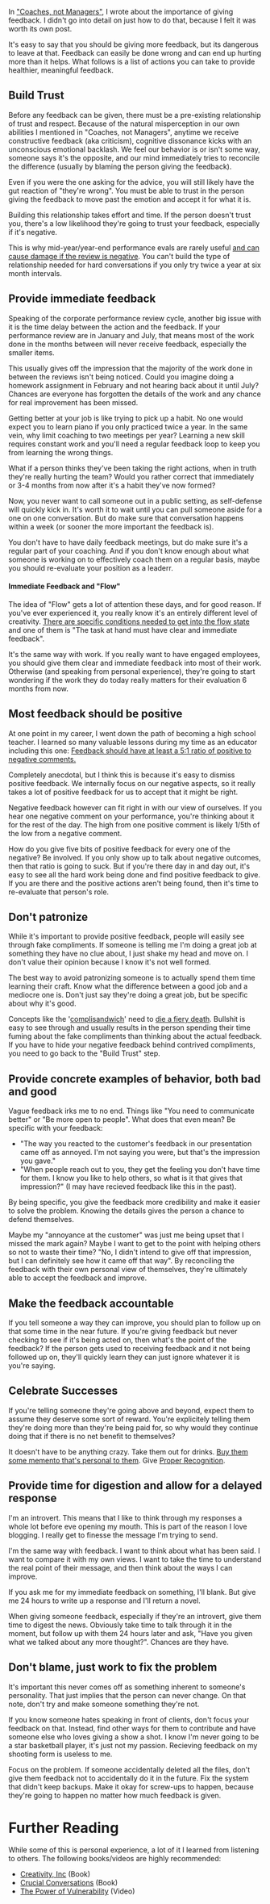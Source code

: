 In ["Coaches, not Managers"](http://blog.kevinlamping.com/coaches-not-managers/), I wrote about the importance of giving feedback. I didn't go into detail on just how to do that, because I felt it was worth its own post. 

It's easy to say that you should be giving more feedback, but its dangerous to leave at that. Feedback can easily be done wrong and can end up hurting more than it helps. What follows is a list of actions you can take to provide healthier, meaningful feedback.

## Build Trust

Before any feedback can be given, there must be a pre-existing relationship of trust and respect. Because of the natural misperception in our own abilities I mentioned in "Coaches, not Managers", anytime we receive constructive feedback (aka criticism), cognitive dissonance kicks with an unconscious emotional backlash. We feel our behavior is or isn't some way, someone says it's the opposite, and our mind immediately tries to reconcile the difference (usually by blaming the person giving the feedback). 

Even if you were the one asking for the advice, you will still likely have the gut reaction of "they're wrong". You must be able to trust in the person giving the feedback to move past the emotion and accept it for what it is. 

Building this relationship takes effort and time. If the person doesn't trust you, there's a low likelihood they're going to trust your feedback, especially if it's negative. 

This is why mid-year/year-end performance evals are rarely useful [and can cause damage if the review is negative](http://www.joelonsoftware.com/articles/fog0000000070.html). You can't build the type of relationship needed for hard conversations if you only try twice a year at six month intervals. 

## Provide immediate feedback

Speaking of the corporate performance review cycle, another big issue with it is the time delay between the action and the feedback. If your performance review are in January and July, that means most of the work done in the months between will never receive feedback, especially the smaller items.

This usually gives off the impression that the majority of the work done in between the reviews isn't being noticed. Could you imagine doing a homework assignment in February and not hearing back about it until July? Chances are everyone has forgotten the details of the work and any chance for real improvement has been missed. 

Getting better at your job is like trying to pick up a habit. No one would expect you to learn piano if you only practiced twice a year. In the same vein, why limit coaching to two meetings per year? Learning a new skill requires constant work and you'll need a regular feedback loop to keep you from learning the wrong things. 

What if a person thinks they've been taking the right actions, when in truth they're really hurting the team? Would you rather correct that immediately or 3-4 months from now after it's a habit they've now formed?

Now, you never want to call someone out in a public setting, as self-defense will quickly kick in. It's worth it to wait until you can pull someone aside for a one on one conversation. But do make sure that conversation happens within a week (or sooner the more important the feedback is).

You don't have to have daily feedback meetings, but do make sure it's a regular part of your coaching. And if you don't know enough about what someone is working on to effectively coach them on a regular basis, maybe you should re-evaluate your position as a leaderr.

#### Immediate Feedback and "Flow"

The idea of "Flow" gets a lot of attention these days, and for good reason. If you've ever experienced it, you really know it's an entirely different level of creativity. [There are specific conditions needed to get into the flow state](http://en.wikipedia.org/wiki/Flow_(psychology)#Conditions_for_flow) and one of them is "The task at hand must have clear and immediate feedback".

It's the same way with work. If you really want to have engaged employees, you should give them clear and immediate feedback into most of their work. Otherwise (and speaking from personal experience), they're going to start wondering if the work they do today really matters for their evaluation 6 months from now.

## Most feedback should be positive

At one point in my career, I went down the path of becoming a high school teacher. I learned so many valuable lessons during my time as an educator including this one: [Feedback should have at least a 5:1 ratio of positive to negative comments.](http://blogs.hbr.org/2013/03/the-ideal-praise-to-criticism/)

Completely anecdotal, but I think this is because it's easy to dismiss positive feedback. We internally focus on our negative aspects, so it really takes a lot of positive feedback for us to accept that it might be right.

Negative feedback however can fit right in with our view of ourselves. If you hear one negative comment on your performance, you're thinking about it for the rest of the day. The high from one positive comment is likely 1/5th of the low from a negative comment. 

How do you give five bits of positive feedback for every one of the negative? Be involved. If you only show up to talk about negative outcomes, then that ratio is going to suck. But if you're there day in and day out, it's easy to see all the hard work being done and find positive feedback to give. If you are there and the positive actions aren't being found, then it's time to re-evaluate that person's role. 

## Don't patronize

While it's important to provide positive feedback, people will easily see through fake compliments. If someone is telling me I'm doing a great job at something they have no clue about, I just shake my head and move on. I don't value their opinion because I know it's not well formed. 

The best way to avoid patronizing someone is to actually spend them time learning their craft.  Know what the difference between a good job and a mediocre one is. Don't just say they're doing a great job, but be specific about why it's good.

Concepts like the '[complisandwich](http://www.wikihow.com/Use-the-Compliment-Sandwich-to-Critique)' need to [die a fiery death](https://www.youtube.com/watch?v=ewIT_KAQQlU). Bullshit is easy to see through and usually results in the person spending their time fuming about the fake compliments than thinking about the actual feedback. If you have to hide your negative feedback behind contrived compliments, you need to go back to the "Build Trust" step.

## Provide concrete examples of behavior, both bad and good

Vague feedback irks me to no end. Things like "You need to communicate better" or "Be more open to people". What does that even mean? Be specific with your feedback:

- "The way you reacted to the customer's feedback in our presentation came off as annoyed. I'm not saying you were, but that's the impression you gave."
- "When people reach out to you, they get the feeling you don't have time for them. I know you like to help others, so what is it that gives that impression?" (I may have recieved feedback like this in the past).

By being specific, you give the feedback more credibility and make it easier to solve the problem. Knowing the details gives the person a chance to defend themselves.

Maybe my "annoyance at the customer" was just me being upset that I missed the mark again? Maybe I want to get to the point with helping others so not to waste their time?  "No, I didn't intend to give off that impression, but I can definitely see how it came off that way". By reconciling the feedback with their own personal view of themselves, they're ultimately able to accept the feedback and improve.

## Make the feedback accountable

If you tell someone a way they can improve, you should plan to follow up on that some time in the near future. If you're giving feedback but never checking to see if it's being acted on, then what's the point of the feedback? If the person gets used to receiving feedback and it not being followed up on, they'll quickly learn they can just ignore whatever it is you're saying.

## Celebrate Successes

If you're telling someone they're going above and beyond, expect them to assume they deserve some sort of reward. You're explicitely telling them they're doing more than they're being paid for, so why would they continue doing that if there is no net benefit to themselves?

It doesn't have to be anything crazy. Take them out for drinks. [Buy them some memento that's personal to them](http://jasonevanish.com/2014/05/07/how-to-make-your-team-love-you-for-less-than-10/). Give [Proper Recognition](http://blog.kevinlamping.com/proper-recognition/).

## Provide time for digestion and allow for a delayed response

I'm an introvert. This means that I like to think through my responses a whole lot before eve opening my mouth. This is part of the reason I love blogging. I really get to finesse the message I'm trying to send.

I'm the same way with feedback. I want to think about what has been said. I want to compare it with my own views. I want to take the time to understand the real point of their message, and then think about the ways I can improve.

If you ask me for my immediate feedback on something, I'll blank. But give me 24 hours to write up a response and I'll return a novel. 

When giving someone feedback, especially if they're an introvert, give them time to digest the news. Obviously take time to talk through it in the moment, but follow up with them 24 hours later and ask, "Have you given what we talked about any more thought?". Chances are they have.

## Don't blame, just work to fix the problem

It's important this never comes off as something inherent to someone's personality. That just implies that the person can never change. On that note, don't try and make someone something they're not.

If you know someone hates speaking in front of clients, don't focus your feedback on that. Instead, find other ways for them to contribute and have someone else who loves giving a show a shot. I know I'm never going to be a star basketball player, it's just not my passion. Recieving feedback on my shooting form is useless to me.

Focus on the problem. If someone accidentally deleted all the files, don't give them feedback not to accidentally do it in the future. Fix the system that didn't keep backups. Make it okay for screw-ups to happen, because they're going to happen no matter how much feedback is given. 

# Further Reading

While some of this is personal experience, a lot of it I learned from listening to others. The following books/videos are highly recommended:

 - [Creativity, Inc](http://www.amazon.com/gp/product/0812993012/ref=as_li_tl?ie=UTF8&camp=1789&creative=390957&creativeASIN=0812993012&linkCode=as2&tag=cibomediserv-20&linkId=DMKQBDFY7TOPRICI) (Book)
 - [Crucial Conversations](http://www.amazon.com/gp/product/0071771328/ref=as_li_tl?ie=UTF8&camp=1789&creative=390957&creativeASIN=0071771328&linkCode=as2&tag=cibomediserv-20&linkId=M6DKSCI77URD6QLI) (Book)
 - [The Power of Vulnerability](https://www.ted.com/talks/brene_brown_on_vulnerability) (Video)